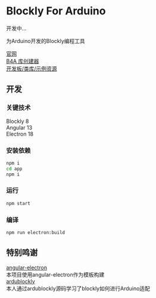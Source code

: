 # Blockly For Arduino
开发中...

为Arduino开发的Blockly编程工具

[官网](https://b4a.clz.me)  
[B4A 库创建器](https://github.com/coloz/b4a-creator)  
[开发板/类库/示例资源](https://github.com/coloz/b4a-cloud)  

## 开发  
### 关键技术  
Blockly 8  
Angular 13  
Electron 18  

### 安装依赖
```sh
npm i
cd app  
npm i
```
### 运行
```sh
npm start
```

### 编译
```sh
npm run electron:build
```

## 特别鸣谢  
[angular-electron](https://github.com/maximegris/angular-electron)  
本项目使用angular-electron作为模板构建  
[ardublockly](https://github.com/carlosperate/ardublockly)  
本人通过ardublockly源码学习了blockly如何进行Arduino适配  
